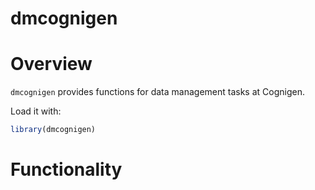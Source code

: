 # dmcognigen

# Overview

`dmcognigen` provides functions for data management tasks at Cognigen.

Load it with:
```r
library(dmcognigen)
```

# Functionality
